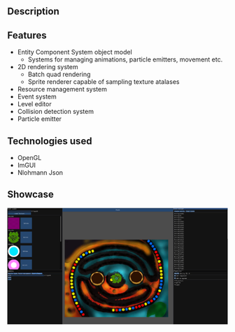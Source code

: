 ## Description

## Features
- Entity Component System object model
  - Systems for managing animations, particle emitters, movement etc.
- 2D rendering system
  - Batch quad rendering
  - Sprite renderer capable of sampling texture atalases
- Resource management system
- Event system
- Level editor
- Collision detection system
- Particle emitter
## Technologies used
- OpenGL
- ImGUI
- Nlohmann Json
## Showcase
![showcase](pic.png)
